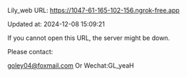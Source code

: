 Lily_web URL: https://1047-61-165-102-156.ngrok-free.app

Updated at: 2024-12-08 15:09:21

If you cannot open this URL, the server might be down.

Please contact: 

goley04@foxmail.com Or Wechat:GL_yeaH